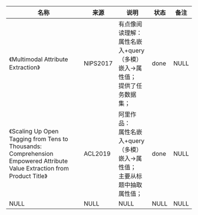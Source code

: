 |名称  |  来源   | 说明  |状态   | 备注  |
|  ----  | ----  |----  | ----  |----  |
| 《Multimodal Attribute Extraction》  | NIPS2017 |有点像阅读理解：<br/>属性名嵌入+query（多模）嵌入→属性值；<br/>提供了任务数据集； |done |NULL |
| 《Scaling Up Open Tagging from Tens to Thousands: Comprehension Empowered Attribute Value Extraction from Product Title》  | ACL2019 |阿里作品：<br/>属性名嵌入+query（多模）嵌入→属性值；<br/>主要从标题中抽取属性值； |done |NULL |
| NULL  | NULL |NULL |NULL |NULL |
